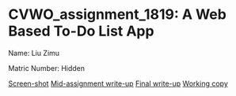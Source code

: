 # CVWO_assignment_1819: A Web Based To-Do List App

Name: Liu Zimu

Matric Number: Hidden

[Screen-shot](https://github.com/cutieprobe/CVWO_assignment_LiuZimu_1819/blob/master/Mid_assignment_submission/rails_setup_screenshot.png)
[Mid-assignment write-up](https://github.com/cutieprobe/CVWO_assignment_LiuZimu_1819/blob/master/Mid_assignment_submission/Mid_assignment_write_up.pdf)
[Final write-up](https://github.com/cutieprobe/CVWO_assignment_LiuZimu_1819/blob/master/Mid_assignment_submission/Final_write_up.pdf)
[Working copy](https://warm-spire-46873.herokuapp.com)

